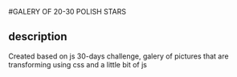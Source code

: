 #GALERY OF 20-30 POLISH STARS

## description

Created based on js 30-days challenge, galery of pictures that are transforming using css and a little bit of js
